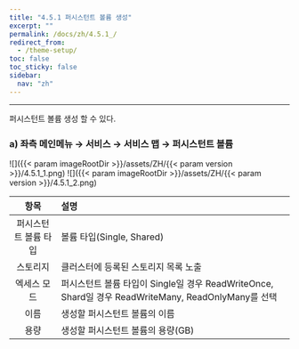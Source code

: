 ```yaml
---
title: "4.5.1 퍼시스턴트 볼륨 생성"
excerpt: ""
permalink: /docs/zh/4.5.1_/
redirect_from:
  - /theme-setup/
toc: false
toc_sticky: false
sidebar:
  nav: "zh"
---
```


---
퍼시스턴트 볼륨 생성 할 수 있다.

### a\) 좌측 메인메뉴 → 서비스 → 서비스 맵 → 퍼시스턴트 볼륨
![]({{< param imageRootDir >}}/assets/ZH/{{< param version >}}/4.5.1_1.png)
![]({{< param imageRootDir >}}/assets/ZH/{{< param version >}}/4.5.1_2.png)

|   **항목**    | **설명**                                                                           |
| :---------: | :------------------------------------------------------------------------------- |
| 퍼시스턴트 볼륨 타입 | 볼륨 타입(Single, Shared)                                                            |
|    스토리지     | 클러스터에 등록된 스토리지 목록 노출                                                             |
|   엑세스 모드    | 퍼시스턴트 볼륨 타입이 Single일 경우 ReadWriteOnce, Shard일 경우 ReadWriteMany, ReadOnlyMany를 선택 |
|     이름      | 생성할 퍼시스턴트 볼륨의 이름                                                                 |
|     용량      | 생성할 퍼시스턴트 볼륨의 용량(GB)                                                             |
